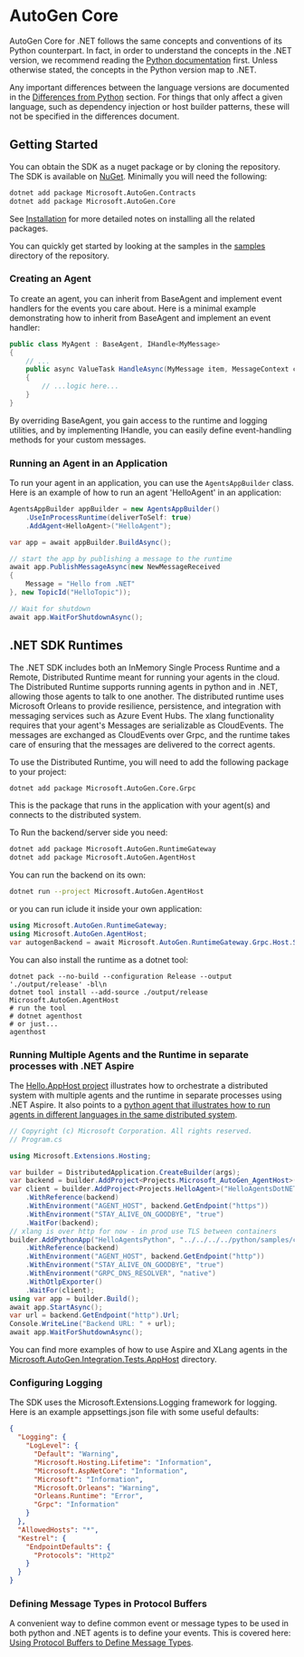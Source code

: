 # AutoGen Core

AutoGen Core for .NET follows the same concepts and conventions of its Python counterpart. In fact, in order to understand the concepts in the .NET version, we recommend reading the [Python documentation](https://microsoft.github.io/autogen/stable/) first. Unless otherwise stated, the concepts in the Python version map to .NET.

Any important differences between the language versions are documented in the [Differences from Python](./differences-from-python.md) section. For things that only affect a given language, such as dependency injection or host builder patterns, these will not be specified in the differences document.

## Getting Started

You can obtain the SDK as a nuget package or by cloning the repository. The SDK is available on [NuGet](https://www.nuget.org/packages/Microsoft.AutoGen).
Minimally you will need the following:

```bash
dotnet add package Microsoft.AutoGen.Contracts
dotnet add package Microsoft.AutoGen.Core
```

See [Installation](./installation.md) for more detailed notes on installing all the related packages. 

You can quickly get started by looking at the samples in the [samples](https://github.com/microsoft/autogen/tree/main/dotnet/samples) directory of the repository.

### Creating an Agent

To create an agent, you can inherit from BaseAgent and implement event handlers for the events you care about. Here is a minimal example demonstrating how to inherit from BaseAgent and implement an event handler:

```csharp
public class MyAgent : BaseAgent, IHandle<MyMessage>
{
    // ...
    public async ValueTask HandleAsync(MyMessage item, MessageContext context)
    {
        // ...logic here...
    }
}
```

By overriding BaseAgent, you gain access to the runtime and logging utilities, and by implementing IHandle<T>, you can easily define event-handling methods for your custom messages.

### Running an Agent in an Application

To run your agent in an application, you can use the `AgentsAppBuilder` class. Here is an example of how to run an agent 'HelloAgent' in an application:

```csharp
AgentsAppBuilder appBuilder = new AgentsAppBuilder()
    .UseInProcessRuntime(deliverToSelf: true)
    .AddAgent<HelloAgent>("HelloAgent");

var app = await appBuilder.BuildAsync();

// start the app by publishing a message to the runtime
await app.PublishMessageAsync(new NewMessageReceived
{
    Message = "Hello from .NET"
}, new TopicId("HelloTopic"));

// Wait for shutdown
await app.WaitForShutdownAsync();
```

## .NET SDK Runtimes

The .NET SDK includes both an InMemory Single Process Runtime and a Remote, Distributed Runtime meant for running your agents in the cloud. The Distributed Runtime supports running agents in python and in .NET, allowing those agents to talk to one another. The distributed runtime uses Microsoft Orleans to provide resilience, persistence, and integration with messaging services such as Azure Event Hubs.  The xlang functionality requires that your agent's Messages are serializable as CloudEvents.  The messages are exchanged as CloudEvents over Grpc, and the runtime takes care of ensuring that the messages are delivered to the correct agents. 

To use the Distributed Runtime, you will need to add the following package to your project:

```bash
dotnet add package Microsoft.AutoGen.Core.Grpc
```

This is the package that runs in the application with your agent(s) and connects to the distributed system. 

To Run the backend/server side you need:

```bash
dotnet add package Microsoft.AutoGen.RuntimeGateway
dotnet add package Microsoft.AutoGen.AgentHost
```

You can run the backend on its own:

```bash
dotnet run --project Microsoft.AutoGen.AgentHost
```

or you can run iclude it inside your own application:

```csharp
using Microsoft.AutoGen.RuntimeGateway;
using Microsoft.AutoGen.AgentHost;
var autogenBackend = await Microsoft.AutoGen.RuntimeGateway.Grpc.Host.StartAsync(local: false, useGrpc: true).ConfigureAwait(false);
```

You can also install the runtime as a dotnet tool:

```
dotnet pack --no-build --configuration Release --output './output/release' -bl\n
dotnet tool install --add-source ./output/release Microsoft.AutoGen.AgentHost
# run the tool
# dotnet agenthost 
# or just...  
agenthost 
```

### Running Multiple Agents and the Runtime in separate processes with .NET Aspire

The [Hello.AppHost project](https://github.com/microsoft/autogen/blob/50d7587a4649504af3bb79ab928b2a3882a1a394/dotnet/samples/Hello/Hello.AppHost/Program.cs#L4) illustrates how to orchestrate a distributed system with multiple agents and the runtime in separate processes using .NET Aspire. It also points to a [python agent that illustrates how to run agents in different languages in the same distributed system](https://github.com/microsoft/autogen/blob/50d7587a4649504af3bb79ab928b2a3882a1a394/python/samples/core_xlang_hello_python_agent/README.md#L1).

```csharp
// Copyright (c) Microsoft Corporation. All rights reserved.
// Program.cs

using Microsoft.Extensions.Hosting;

var builder = DistributedApplication.CreateBuilder(args);
var backend = builder.AddProject<Projects.Microsoft_AutoGen_AgentHost>("backend").WithExternalHttpEndpoints();
var client = builder.AddProject<Projects.HelloAgent>("HelloAgentsDotNET")
    .WithReference(backend)
    .WithEnvironment("AGENT_HOST", backend.GetEndpoint("https"))
    .WithEnvironment("STAY_ALIVE_ON_GOODBYE", "true")
    .WaitFor(backend);
// xlang is over http for now - in prod use TLS between containers
builder.AddPythonApp("HelloAgentsPython", "../../../../python/samples/core_xlang_hello_python_agent", "hello_python_agent.py", "../../.venv")
    .WithReference(backend)
    .WithEnvironment("AGENT_HOST", backend.GetEndpoint("http"))
    .WithEnvironment("STAY_ALIVE_ON_GOODBYE", "true")
    .WithEnvironment("GRPC_DNS_RESOLVER", "native")
    .WithOtlpExporter()
    .WaitFor(client);
using var app = builder.Build();
await app.StartAsync();
var url = backend.GetEndpoint("http").Url;
Console.WriteLine("Backend URL: " + url);
await app.WaitForShutdownAsync();
```

You can find more examples of how to use Aspire and XLang agents in the [Microsoft.AutoGen.Integration.Tests.AppHost](https://github.com/microsoft/autogen/blob/acd7e864300e24a3ee67a89a916436e8894bb143/dotnet/test/Microsoft.AutoGen.Integration.Tests.AppHosts/) directory. 

### Configuring Logging

The SDK uses the Microsoft.Extensions.Logging framework for logging. Here is an example appsettings.json file with some useful defaults:

```json
{
  "Logging": {
    "LogLevel": {
      "Default": "Warning",
      "Microsoft.Hosting.Lifetime": "Information",
      "Microsoft.AspNetCore": "Information",
      "Microsoft": "Information",
      "Microsoft.Orleans": "Warning",
      "Orleans.Runtime": "Error",
      "Grpc": "Information"
    }
  },
  "AllowedHosts": "*",
  "Kestrel": {
    "EndpointDefaults": {
      "Protocols": "Http2"
    }
  }
}
```

### Defining Message Types in Protocol Buffers

A convenient way to define common event or message types to be used in both python and .NET agents is to define your events. This is covered here: [Using Protocol Buffers to Define Message Types](./protobuf-message-types.md).

